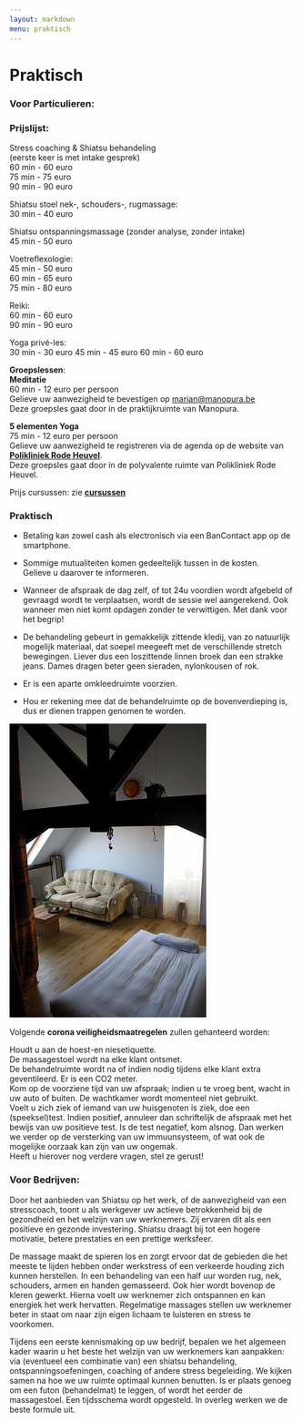 ```yaml
---
layout: markdown
menu: praktisch
---
```

# Praktisch

### Voor Particulieren:
### Prijslijst:
 
Stress coaching & Shiatsu behandeling    
(eerste keer is met intake gesprek)   
60 min - 60 euro  
75 min - 75 euro   
90 min - 90 euro 

Shiatsu stoel nek-, schouders-, rugmassage:   
30 min - 40 euro

Shiatsu ontspanningsmassage (zonder analyse, zonder intake)   
45 min - 50 euro   

Voetreflexologie:   
45 min - 50 euro  
60 min - 65 euro  
75 min - 80 euro

Reiki:   
60 min - 60 euro  
90 min - 90 euro

Yoga privé-les:   
30 min - 30 euro
45 min - 45 euro
60 min - 60 euro


**Groepslessen**:   
**Meditatie**      
60 min - 12 euro per persoon  
Gelieve uw aanwezigheid te bevestigen op marian@manopura.be    
Deze groepsles gaat door in de praktijkruimte van Manopura.   

**5 elementen Yoga**   
75 min - 12 euro per persoon   
Gelieve uw aanwezigheid te registreren via de agenda op de website van [**Polikliniek Rode Heuvel**](https://www.polikliniek-rodeheuvel.be).       
Deze groepsles gaat door in de polyvalente ruimte van Polikliniek Rode Heuvel.   


Prijs cursussen: zie [**cursussen**](http://www.manopura.be/cursussen.html)


### Praktisch  


+ Betaling kan zowel cash als electronisch via een BanContact app op de smartphone.  

+ Sommige mutualiteiten komen gedeeltelijk tussen in de kosten.   
Gelieve u daarover te informeren.

+ Wanneer de afspraak de dag zelf, of tot 24u voordien wordt afgebeld of gevraagd wordt te verplaatsen, wordt de sessie wel aangerekend. Ook wanneer men niet komt opdagen zonder te verwittigen. Met dank voor het begrip!


+ De behandeling gebeurt in gemakkelijk zittende kledij, van zo natuurlijk mogelijk materiaal, dat soepel meegeeft met de verschillende stretch bewegingen. Liever dus een loszittende linnen broek dan een strakke jeans. Dames dragen beter geen sieraden, nylonkousen of rok.

+ Er is een aparte omkleedruimte voorzien.

+ Hou er rekening mee dat de behandelruimte op de bovenverdieping is, dus er dienen trappen genomen te worden.

![ontvangruimte](images/ontvangruimte.jpg)   


Volgende **corona veiligheidsmaatregelen** zullen gehanteerd worden:

Houdt u aan de hoest-en niesetiquette.     
De massagestoel wordt na elke klant ontsmet.     
De behandelruimte wordt na of indien nodig tijdens elke klant extra geventileerd. Er is een CO2 meter.   
Kom op de voorziene tijd van uw afspraak; indien u te vroeg bent, wacht in uw auto of buiten. De wachtkamer wordt momenteel niet gebruikt.   
Voelt u zich ziek of iemand van uw huisgenoten is ziek, doe een (speeksel)test. Indien positief, annuleer dan schriftelijk de afspraak met het bewijs van uw positieve test. Is de test negatief, kom alsnog. Dan werken we verder op de versterking van uw immuunsysteem, of wat ook de mogelijke oorzaak kan zijn van uw ongemak.      
Heeft u hierover nog verdere vragen, stel ze gerust!   

### Voor Bedrijven:
 
Door het aanbieden van Shiatsu op het werk, of de aanwezigheid van een stresscoach, toont u als werkgever uw actieve betrokkenheid bij de gezondheid en het welzijn van uw werknemers. Zij ervaren dit als een positieve en gezonde investering. Shiatsu draagt bij tot een hogere motivatie, betere prestaties en een prettige werksfeer.
 
De massage maakt de spieren los en zorgt ervoor dat de gebieden die het meeste te lijden hebben onder werkstress of een verkeerde houding zich kunnen herstellen. In een behandeling van een half uur worden rug, nek, schouders, armen en handen gemasseerd. Ook hier wordt bovenop de kleren gewerkt.
Hierna voelt uw werknemer zich ontspannen en kan energiek het werk hervatten. Regelmatige massages stellen uw werknemer beter in staat om naar zijn eigen lichaam te luisteren en stress te voorkomen.
 
Tijdens een eerste kennismaking op uw bedrijf, bepalen we het algemeen kader waarin u het beste het welzijn van uw werknemers kan aanpakken: via (eventueel een combinatie van) een shiatsu behandeling, ontspanningsoefeningen, coaching of andere stress begeleiding. We kijken samen na hoe we uw ruimte optimaal kunnen benutten. Is er plaats genoeg om een futon (behandelmat) te leggen, of wordt het eerder de massagestoel. Een tijdsschema wordt opgesteld. In overleg werken we de beste formule uit.
